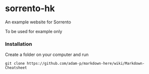 # sorrento-hk
An example website for Sorrento

To be used for example only

### Installation
Create a folder on your computer and run
```
git clone https://github.com/adam-p/markdown-here/wiki/Markdown-Cheatsheet
```